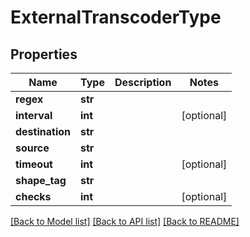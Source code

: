 # ExternalTranscoderType

## Properties
Name | Type | Description | Notes
------------ | ------------- | ------------- | -------------
**regex** | **str** |  | 
**interval** | **int** |  | [optional] 
**destination** | **str** |  | 
**source** | **str** |  | 
**timeout** | **int** |  | [optional] 
**shape_tag** | **str** |  | 
**checks** | **int** |  | [optional] 

[[Back to Model list]](../README.md#documentation-for-models) [[Back to API list]](../README.md#documentation-for-api-endpoints) [[Back to README]](../README.md)


